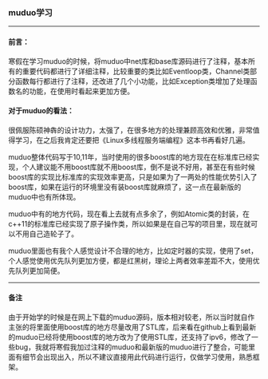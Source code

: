### muduo学习
---
#### 前言：
寒假在学习muduo的时候，将muduo中net库和base库源码进行了注释，基本所有的重要代码都进行了详细注释，比较重要的类比如Eventloop类，Channel类部分函数每行都进行了注释，还改进了几个小功能，比如Exception类增加了处理函数名的功能，在使用时看起来更加方便。

#### 对于muduo的看法：
很佩服陈硕神犇的设计功力，太强了，在很多地方的处理兼顾高效和优雅，非常值得学习，在之后我肯定还要把《Linux多线程服务端编程》这本书再看好几遍。

muduo整体代码写于10,11年，当时使用的很多boost库的地方现在在标准库已经实现，个人建议能不用boost库就不用boost库，倒不是说不好用，甚至在有些时候boost库的实现比标准库的实现效率更高，只是如果为了一两处的性能优势引入了boost库，如果在运行的环境里没有装boost库就麻烦了，这一点在最新版的muduo中也有所体现。

muduo中有的地方代码，现在看上去就有点多余了，例如Atomic类的封装，在c++11的标准库已经实现了原子操作类，所以如果是在自己写的项目里，现在就可以不用自己造轮子了。

muduo里面也有我个人感觉设计不合理的地方，比如定时器的实现，使用了set，个人感觉使用优先队列更加方便，都是红黑树，理论上两者效率差距不大，使用优先队列更加简便。

---
#### 备注
由于开始学的时候是在网上下载的muduo源码，版本相对较老，所以当时就自作主张的将里面使用boost库的地方尽量改用了STL库，后来看在github上看到最新的muduo已经将使用boost库的地方改为了使用STL库，还支持了ipv6，修改了一些bug，我就将寒假我加过注释的muduo和最新版的muduo进行了整合，可能里面有细节会出现出入，所以不建议直接用此代码进行运行，仅做学习使用，熟悉框架。
